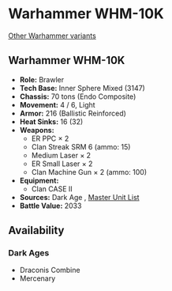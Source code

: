# Warhammer WHM-10K 

[Other Warhammer variants](../warhammer.md) 

## Warhammer WHM-10K 

- **Role:** Brawler 
- **Tech Base:** Inner Sphere Mixed (3147) 
- **Chassis:** 70 tons (Endo Composite) 
- **Movement:** 4 / 6, Light 
- **Armor:** 216 (Ballistic Reinforced) 
- **Heat Sinks:** 16 (32) 
- **Weapons:** 
  - ER PPC × 2 
  - Clan Streak SRM 6 (ammo: 15) 
  - Medium Laser × 2 
  - ER Small Laser × 2 
  - Clan Machine Gun × 2 (ammo: 100) 
- **Equipment:** 
  - Clan CASE II 
- **Sources:** Dark Age , [Master Unit List](http://masterunitlist.info/Unit/Details/7564/warhammer-whm-10k) 
- **Battle Value:** 2033 

## Availability 

### Dark Ages 

- Draconis Combine 
- Mercenary 

